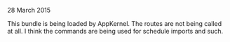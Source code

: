 28 March 2015

This bundle is being loaded by AppKernel.
The routes are not being called at all.
I think the commands are being used for schedule imports and such.

